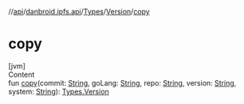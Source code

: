//[api](../../../index.md)/[danbroid.ipfs.api](../../index.md)/[Types](../index.md)/[Version](index.md)/[copy](copy.md)



# copy  
[jvm]  
Content  
fun [copy](copy.md)(commit: [String](https://kotlinlang.org/api/latest/jvm/stdlib/kotlin/-string/index.html), goLang: [String](https://kotlinlang.org/api/latest/jvm/stdlib/kotlin/-string/index.html), repo: [String](https://kotlinlang.org/api/latest/jvm/stdlib/kotlin/-string/index.html), version: [String](https://kotlinlang.org/api/latest/jvm/stdlib/kotlin/-string/index.html), system: [String](https://kotlinlang.org/api/latest/jvm/stdlib/kotlin/-string/index.html)): [Types.Version](index.md)  



